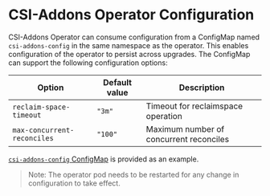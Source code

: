# CSI-Addons Operator Configuration

CSI-Addons Operator can consume configuration from a ConfigMap named `csi-addons-config`
in the same namespace as the operator. This enables configuration of the operator to persist across
upgrades. The ConfigMap can support the following configuration options:

| Option                      | Default value | Description                             |
| --------------------------- | ------------- | --------------------------------------- |
| `reclaim-space-timeout`     | `"3m"`        | Timeout for reclaimspace operation      |
| `max-concurrent-reconciles` | `"100"`       | Maximum number of concurrent reconciles |

[`csi-addons-config` ConfigMap](../deploy/controller/csi-addons-config.yaml) is provided as an example.

> Note: The operator pod needs to be restarted for any change in configuration to take effect.
